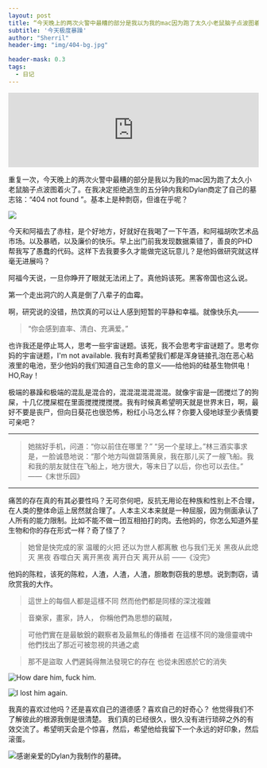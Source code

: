 ```yaml
---
layout: post
title: “今天晚上的两次火警中最糟的部分是我以为我的mac因为跑了太久小老鼠脑子点波图着火了"
subtitle: '今天极度暴躁'
author: "Sherril"
header-img: "img/404-bg.jpg"

header-mask: 0.3
tags:
  - 日记
---
```

<iframe allow="autoplay *; encrypted-media *;" frameborder="0" height="150" style="width:100%;max-width:660px;overflow:hidden;background:transparent;" sandbox="allow-forms allow-popups allow-same-origin allow-scripts allow-storage-access-by-user-activation allow-top-navigation-by-user-activation" src="https://embed.music.apple.com/hk/album/look-what-you-made-me-do/1440933849?i=1440934255"></iframe>

重复一次，今天晚上的两次火警中最糟的部分是我以为我的mac因为跑了太久小老鼠脑子点波图着火了。在我决定拒绝逃生的五分钟内我和Dylan商定了自己的墓志铭：“404 not found ”。基本上是种剽窃，但谁在乎呢？
    
![](https://i.imgur.com/DRPD22n.jpg)

今天和阿福去了赤柱，是个好地方，好就好在我喝了一下午酒，和阿福胡吹艺术品市场。以及暴晒，以及廉价的快乐。早上出门前我发现数据乘错了，善良的PHD帮我写了愚蠢的代码。这样下去我要多久才能做完这玩意儿？是他妈做研究就这样毫无进展吗？


阿福今天说，一旦你睁开了眼就无法闭上了。真他妈该死。黑客帝国也这么说。

第一个走出洞穴的人真是倒了八辈子的血霉。

啊，研究说的没错，热饮真的可以让人感到短暂的平静和幸福。就像快乐丸———


> “你会感到直率、清白、充满爱。”


也许我还是停止骂人，思考一些宇宙谜题。该死，我不会思考宇宙谜题了。思考你妈的宇宙谜题，I'm not available. 我有时真希望我们都是浑身链接孔泡在恶心粘液里的电池，至少他妈的我们知道自己生命的意义——给他妈的硅基生物供电！HO,Ray！

极端的暴躁和极端的混乱是混合的，混混混混混混混。就像宇宙是一团搅烂了的狗屎，十几亿搅屎棍在里面搅搅搅搅搅。我有时候真希望明天就是世界末日，啊，最好不要是丧尸，但向日葵花也很恐怖，粉红小马怎么样？你要入侵地球至少表情要可亲吧？


-------


> 她揣好手机，问道：“你以前住在哪里？”
> “另一个星球上。”林三酒实事求是，一脸诚恳地说：“那个地方叫做碧落黄泉，我在那儿买了一艘飞船。我和我的朋友就住在飞船上，地方很大，等末日了以后，你也可以去住。”
                                                        ——《末世乐园》


-------


痛苦的存在真的有其必要性吗？无可奈何吧，反抗无用论在种族和性别上不合理，在人类的整体命运上居然就合理了。人本主义本来就是一种屈服，因为侧面承认了人所有的能力限制。比如不能不做一团互相拍打的肉。去他妈的，你怎么知道外星生物和你的存在形式一样？奇了怪了？



> 她曾是快完成的家 温暖的火把
> 还以为世人都离散 也与我们无关
> 黑夜从此熄灭 黑夜 吞噬白天
> 离开黑夜 离开白天 离开从前
                         ——《没完》
                        
                        
他妈的陈粒，该死的陈粒，人渣，人渣，人渣，胆敢剽窃我的思想。说到剽窃，请欣赏我的大作。

> 這世上的每個人都是這樣不同
> 然而他們都是同樣的深沈複雜

> 音樂家，畫家，詩人，
> 你稱他們為思想的竊賊，

> 可他們實在是最敏銳的觀察者及最無私的傳播者
> 在這樣不同的幾億靈魂中
> 他們找出了那近可被忽視的共通之處

> 那不是盜取
> 人們遲鈍得無法發現它的存在
> 也從未困惑於它的消失

![How dare him, fuck him.](https://i.imgur.com/svwNHfw.png)

![I lost him again.](https://i.imgur.com/u4asBoB.png)

我真的喜欢过他吗？还是喜欢自己的道德感？喜欢自己的好奇心？
他觉得我们不了解彼此的根源我倒是很清楚。
我们真的已经很久，很久没有进行琐碎之外的有效交流了。希望明天会是个惊喜，然后，希望他给我留下一个永远的好印象，然后滚蛋。

![感谢亲爱的Dylan为我制作的墓碑。](https://i.imgur.com/wtouVFD.jpg)




